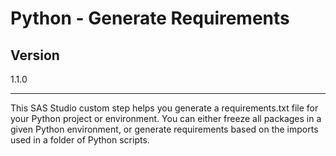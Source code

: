 
# Python - Generate Requirements

## Version

1.1.0

---

This SAS Studio custom step helps you generate a requirements.txt file for your Python project or environment. You can either freeze all packages in a given Python environment, or generate requirements based on the imports used in a folder of Python scripts.
